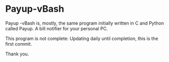 # Payup-vBash
Payup -vBash is, mostly, the same program initially written in C and Python called Payup. A bill notifier for your personal PC.

This program is not complete: Updating daily until completion, this is the first commit. 

Thank you. 
